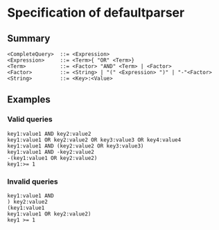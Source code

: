 # Specification of defaultparser

## Summary
```
<CompleteQuery>  ::= <Expression>
<Expression>   	 ::= <Term>{ "OR" <Term>}
<Term>      	 ::= <Factor> "AND" <Term> | <Factor>
<Factor>         ::= <String> | "(" <Expression> ")" | "-"<Factor>
<String>         ::= <Key>:<Value>
```

## Examples

### Valid queries

```
key1:value1 AND key2:value2
key1:value1 OR key2:value2 OR key3:value3 OR key4:value4
key1:value1 AND (key2:value2 OR key3:value3)
key1:value1 AND -key2:value2
-(key1:value1 OR key2:value2)
key1:>= 1
```


### Invalid queries

```
key1:value1 AND
) key2:value2
(key1:value1
key1:value1 OR key2:value2)
key1 >= 1
```


